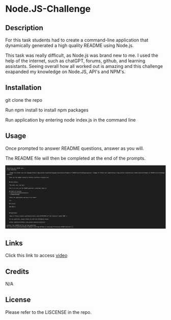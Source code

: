 # Node.JS-Challenge

## Description

For this task students had to create a command-line application that dynamically generated a high quality README using Node.js.

This task was really difficult, as Node.js was brand new to me. I used the help of the internet, such as chatGPT, forums, github, and learning assistants. Seeing overall how all worked out is amazing and this challenge exapanded my knowledge on Node.JS, API's and NPM's. 

## Installation

git clone the repo

Run npm install to install npm packages 

Run application by entering node index.js in the command line

## Usage

Once prompted to answer README questions, answer as you will.

The README file will then be completed at the end of the prompts. 

![alt text](https://github.com/ajjeroni/Node.js-Challenge-Professional-README-Generator/blob/a87243eba88d0ec84955c526dcc6c640db466d62/Screenshot%202023-05-14%20105722.png)

## Links

Click this link to access [video](https://drive.google.com/file/d/1icSrTOWiL1lve88WU0sWeF4RuWVRXF_5/view)

## Credits

N/A

## License 

Please refer to the LISCENSE in the repo.
